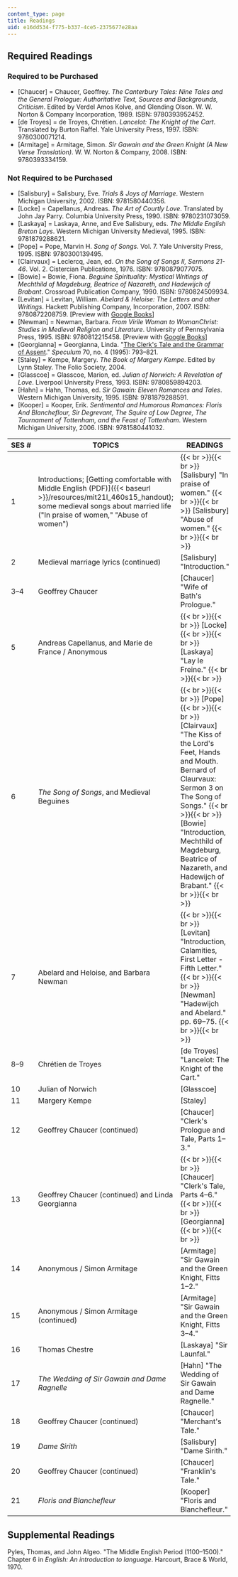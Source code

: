 ```yaml
---
content_type: page
title: Readings
uid: e16dd534-f775-b337-4ce5-2375677e28aa
---
```


Required Readings
-----------------

### Required to be Purchased

*   \[Chaucer\] = Chaucer, Geoffrey. _The Canterbury Tales: Nine Tales and the General Prologue: Authoritative Text, Sources and Backgrounds, Criticism_. Edited by Verdel Amos Kolve, and Glending Olson. W. W. Norton & Company Incorporation, 1989. ISBN: 9780393952452.
*   \[de Troyes\] = de Troyes, Chrétien. _Lancelot: The Knight of the Cart_. Translated by Burton Raffel. Yale University Press, 1997. ISBN: 9780300071214.
*   \[Armitage\] = Armitage, Simon. _Sir Gawain and the Green Knight (A New Verse Translation)_. W. W. Norton & Company, 2008. ISBN: 9780393334159.

### Not Required to be Purchased

*   \[Salisbury\] = Salisbury, Eve. _Trials & Joys of Marriage_. Western Michigan University, 2002. ISBN: 9781580440356.
*   \[Locke\] = Capellanus, Andreas. _The Art of Courtly Love_. Translated by John Jay Parry. Columbia University Press, 1990. ISBN: 9780231073059.
*   \[Laskaya\] = Laskaya, Anne, and Eve Salisbury, eds. _The Middle English Breton Lays_. Western Michigan University Medieval, 1995. ISBN: 9781879288621.
*   \[Pope\] = Pope, Marvin H. _Song of Songs_. Vol. 7. Yale University Press, 1995. ISBN: 9780300139495.
*   \[Clairvaux\] = Leclercq, Jean, ed. _On the Song of Songs II, Sermons 21-46_. Vol. 2. Cistercian Publications, 1976. ISBN: 9780879077075.
*   \[Bowie\] = Bowie, Fiona. _Beguine Spirituality: Mystical Writings of Mechthild of Magdeburg, Beatrice of Nazareth, and Hadewijch of Brabant_. Crossroad Publication Company, 1990. ISBN: 9780824509934.
*   \[Levitan\] = Levitan, William. _Abelard & Heloise: The Letters and other Writings_. Hackett Publishing Company, Incorporation, 2007. ISBN: 9780872208759. \[Preview with [Google Books](http://books.google.com/books?id=REPM2edtbfsC&pg=PAfrontcover)\]
*   \[Newman\] = Newman, Barbara. _From Virile Woman to WomanChrist: Studies in Medieval Religion and Literature_. University of Pennsylvania Press, 1995. ISBN: 9780812215458. \[Preview with [Google Books](http://books.google.com/books?id=A9c2a4u00bIC&pg=PAfrontcover)\]
*   \[Georgianna\] = Georgianna, Linda. "[The Clerk's Tale and the Grammar of Assent](http://www.jstor.org/stable/2865344)." _Speculum_ 70, no. 4 (1995): 793–821.
*   \[Staley\] = Kempe, Margery. _The Book of Margery Kempe_. Edited by Lynn Staley. The Folio Society, 2004.
*   \[Glasscoe\] = Glasscoe, Marion, ed. _Julian of Norwich: A Revelation of Love_. Liverpool University Press, 1993. ISBN: 9780859894203.
*   \[Hahn\] = Hahn, Thomas, ed. _Sir Gawain: Eleven Romances and Tales_. Western Michigan University, 1995. ISBN: 9781879288591.
*   \[Kooper\] = Kooper, Erik. _Sentimental and Humorous Romances: Floris And Blancheflour, Sir Degrevant, The Squire of Low Degree, The Tournament of Tottenham, and the Feast of Tottenham_. Western Michigan University, 2006. ISBN: 9781580441032.

| SES # | TOPICS | READINGS |
| --- | --- | --- |
| 1 | Introductions; [Getting comfortable with Middle English (PDF)]({{< baseurl >}}/resources/mit21l_460s15_handout); some medieval songs about married life ("In praise of women," "Abuse of women") |  {{< br >}}{{< br >}} \[Salisbury\] "In praise of women." {{< br >}}{{< br >}} \[Salisbury\] "Abuse of women." {{< br >}}{{< br >}}  |
| 2 | Medieval marriage lyrics (continued) | \[Salisbury\] "Introduction." |
| 3–4 | Geoffrey Chaucer | \[Chaucer\] "Wife of Bath's Prologue." |
| 5 | Andreas Capellanus, and Marie de France / Anonymous |  {{< br >}}{{< br >}} \[Locke\] {{< br >}}{{< br >}} \[Laskaya\] "Lay le Freine." {{< br >}}{{< br >}}  |
| 6 | _The Song of Songs_, and Medieval Beguines |  {{< br >}}{{< br >}} \[Pope\] {{< br >}}{{< br >}} \[Clairvaux\] "The Kiss of the Lord's Feet, Hands and Mouth. Bernard of Claurvaux: Sermon 3 on The Song of Songs." {{< br >}}{{< br >}} \[Bowie\] "Introduction, Mechthild of Magdeburg, Beatrice of Nazareth, and Hadewijch of Brabant." {{< br >}}{{< br >}}  |
| 7 | Abelard and Heloise, and Barbara Newman |  {{< br >}}{{< br >}} \[Levitan\] "Introduction, Calamities, First Letter - Fifth Letter." {{< br >}}{{< br >}} \[Newman\] "Hadewijch and Abelard." pp. 69–75. {{< br >}}{{< br >}}  |
| 8–9 | Chrétien de Troyes | \[de Troyes\] "Lancelot: The Knight of the Cart." |
| 10 | Julian of Norwich | \[Glasscoe\] |
| 11 | Margery Kempe | \[Staley\] |
| 12 | Geoffrey Chaucer (continued) | \[Chaucer\] "Clerk's Prologue and Tale, Parts 1–3." |
| 13 | Geoffrey Chaucer (continued) and Linda Georgianna |  {{< br >}}{{< br >}} \[Chaucer\] "Clerk's Tale, Parts 4–6." {{< br >}}{{< br >}} \[Georgianna\] {{< br >}}{{< br >}}  |
| 14 | Anonymous / Simon Armitage | \[Armitage\] "Sir Gawain and the Green Knight, Fitts 1–2." |
| 15 | Anonymous / Simon Armitage (continued) | \[Armitage\] "Sir Gawain and the Green Knight, Fitts 3–4." |
| 16 | Thomas Chestre | \[Laskaya\] "Sir Launfal." |
| 17 | _The Wedding of Sir Gawain and Dame Ragnelle_ | \[Hahn\] "The Wedding of Sir Gawain and Dame Ragnelle." |
| 18 | Geoffrey Chaucer (continued) | \[Chaucer\] "Merchant's Tale." |
| 19 | _Dame Sirith_ | \[Salisbury\] "Dame Sirith." |
| 20 | Geoffrey Chaucer (continued) | \[Chaucer\] "Franklin's Tale." |
| 21 | _Floris and Blanchefleur_ | \[Kooper\] "Floris and Blanchefleur." 

Supplemental Readings
---------------------

Pyles, Thomas, and John Algeo. "The Middle English Period (1100–1500)." Chapter 6 in _English: An introduction to language_. Harcourt, Brace & World, 1970.